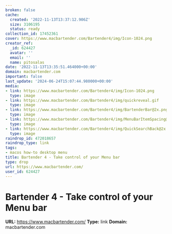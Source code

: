 ```yaml
---
broken: false
cache:
  created: '2022-11-13T13:37:12.906Z'
  size: 3106195
  status: ready
collection_id: 17452361
cover: https://www.macbartender.com/Bartender4/img/Icon-1024.png
creator_ref:
  _id: 624427
  avatar: ''
  email: ''
  name: pitosalas
date: '2022-11-13T13:35:51.464000+00:00'
domain: macbartender.com
important: false
last_update: '2024-06-24T15:07:44.980000+00:00'
media:
- link: https://www.macbartender.com/Bartender4/img/Icon-1024.png
  type: image
- link: https://www.macbartender.com/Bartender4/img/quickreveal.gif
  type: image
- link: https://www.macbartender.com/Bartender4/img/BartenderBar@2x.png
  type: image
- link: https://www.macbartender.com/Bartender4/img/MenuBarItemSpacing@2x.png
  type: image
- link: https://www.macbartender.com/Bartender4/img/QuickSearchBack@2x.png
  type: image
raindrop_id: 472018657
raindrop_type: link
tags:
- macos how-to desktop menu
title: Bartender 4 - Take control of your Menu bar
type: drop
url: https://www.macbartender.com/
user_id: 624427
---
```


# Bartender 4 - Take control of your Menu bar

**URL:** https://www.macbartender.com/
**Type:** link
**Domain:** macbartender.com
